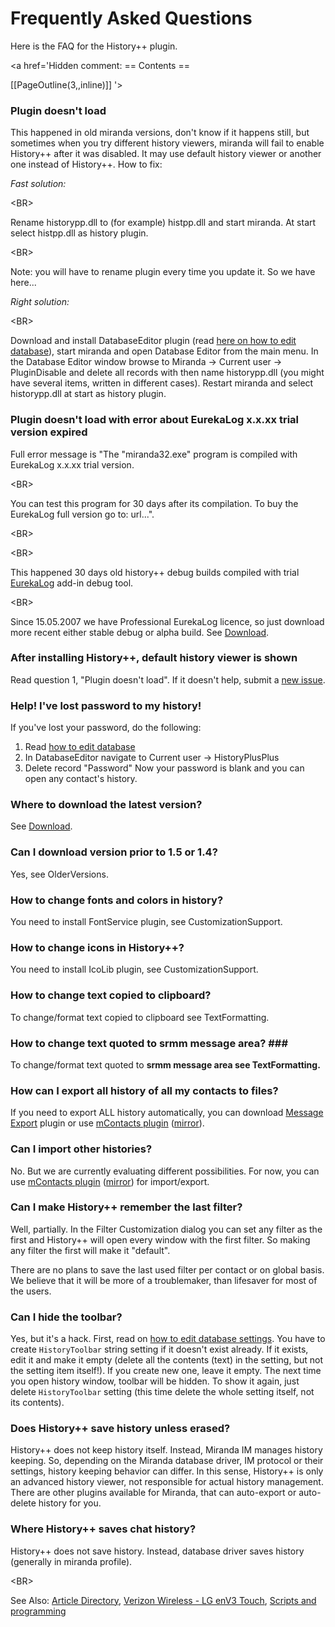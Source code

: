 # Frequently Asked Questions #

Here is the FAQ for the History++ plugin.
<a href='Hidden comment: It"s small right now, but you can add your own questions, just press "Edit this page" button at the bottom.'></a>

<a href='Hidden comment: 
== Contents ==

[[PageOutline(3,,inline)]]
'></a>
### Plugin doesn't load ###

This happened in old miranda versions, don't know if it happens still, but sometimes when you try different history viewers, miranda will fail to enable History++ after it was disabled. It may use default history viewer or another one instead of History++. How to fix:

_Fast solution:_


&lt;BR&gt;


Rename historypp.dll to (for example) histpp.dll
and start miranda. At start select histpp.dll
as history plugin.


&lt;BR&gt;


Note: you will have to rename plugin every time
you update it. So we have here...

_Right solution:_


&lt;BR&gt;


Download and install DatabaseEditor plugin (read [here on how to edit database](HowToEditDatabase.md)), start miranda and open Database Editor from the main menu. In the Database Editor window browse to Miranda -> Current user -> PluginDisable and delete all records with then name historypp.dll (you might have several items, written in different cases). Restart miranda and select historypp.dll at start as history plugin.

### Plugin doesn't load with error about EurekaLog х.х.хх trial version expired ###

Full error message is "The "miranda32.exe" program is compiled with EurekaLog х.х.хх trial version.

&lt;BR&gt;


You can test this program for 30 days after its compilation. To buy the EurekaLog full version go to: url...".

&lt;BR&gt;




&lt;BR&gt;


This happened 30 days old history++ debug builds compiled with trial [EurekaLog](EurekaLog.md) add-in debug tool.


&lt;BR&gt;


Since 15.05.2007 we have Professional EurekaLog licence, so just download more recent either stable debug or alpha build. See [Download](Download.md).

### After installing History++, default history viewer is shown ###

Read question 1, "Plugin doesn't load". If it doesn't help, submit a [new issue](http://code.google.com/p/historypp/issues/entry).

### Help! I've lost password to my history! ###
If you've lost your password, do the following:
  1. Read [how to edit database](HowToEditDatabase.md)
  1. In DatabaseEditor navigate to Current user -> HistoryPlusPlus
  1. Delete record "Password"
Now your password is blank and you can open any
contact's history.

### Where to download the latest version? ###

See [Download](Download.md).

### Can I download version prior to 1.5 or 1.4? ###

Yes, see OlderVersions.

### How to change fonts and colors in history? ###

You need to install FontService plugin, see CustomizationSupport.

### How to change icons in History++? ###

You need to install IcoLib plugin, see CustomizationSupport.

### How to change text copied to clipboard? ###

To change/format text copied to clipboard see TextFormatting.

### How to change text quoted to **srmm message area? ###**

To change/format text quoted to **srmm message area see TextFormatting.**

### How can I export all history of all my contacts to files? ###

If you need to export ALL history automatically, you can download [Message Export](http://addons.miranda-im.org/details.php?action=viewfile&id=254) plugin or use [mContacts plugin](http://miranda.kom.pl/dev/bankrut/) ([mirror](http://www.dobranoc.net/bankrut/)).

### Can I import other histories? ###

No. But we are currently evaluating different possibilities. For now, you can use [mContacts plugin](http://miranda.kom.pl/dev/bankrut/) ([mirror](http://www.dobranoc.net/bankrut/)) for import/export.

### Can I make History++ remember the last filter? ###

Well, partially. In the Filter Customization dialog you can set any filter as the first and History++ will open every window with the first filter. So making any filter the first will make it "default".

There are no plans to save the last used filter per contact or on global basis. We believe that it will be more of a troublemaker, than lifesaver for most of the users.

### Can I hide the toolbar? ###

Yes, but it's a hack. First, read on [how to edit database settings](HowToEditDatabase.md). You have to create `HistoryToolbar` string setting if it doesn't exist already. If it exists, edit it and make it empty (delete all the contents (text) in the setting, but not the setting item itself!). If you create new one, leave it empty. The next time you open history window, toolbar will be hidden. To show it again, just delete `HistoryToolbar` setting (this time delete the whole setting itself, not its contents).

### Does History++ save history unless erased? ###

History++ does not keep history itself. Instead, Miranda IM manages history keeping. So, depending on the Miranda database driver, IM protocol or their settings, history keeping behavior can differ. In this sense, History++ is only an advanced history viewer, not responsible for actual history management. There are other plugins available for Miranda, that can auto-export or auto-delete history for you.

### Where History++ saves chat history? ###

History++ does not save history. Instead, database driver saves history (generally in miranda profile).

&lt;BR&gt;


See Also: [Article Directory](http://www.tonarticles.com), [Verizon Wireless - LG enV3 Touch](http://www.verizonenv.com), [Scripts and programming](http://www.egscript.info)